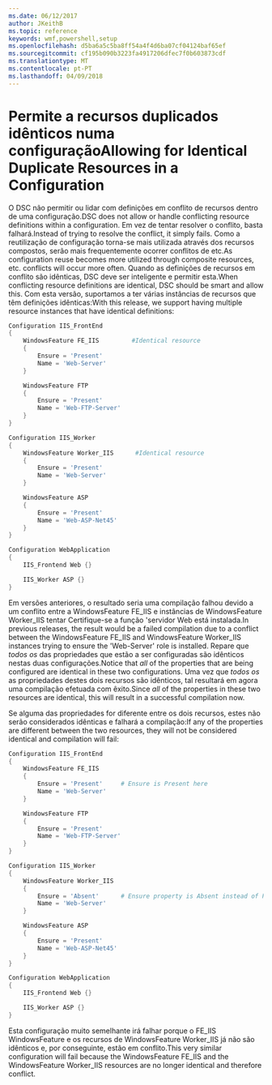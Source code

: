 ```yaml
---
ms.date: 06/12/2017
author: JKeithB
ms.topic: reference
keywords: wmf,powershell,setup
ms.openlocfilehash: d5ba6a5c5ba8ff54a4f4d6ba07cf04124baf65ef
ms.sourcegitcommit: cf195b090b3223fa4917206dfec7f0b603873cdf
ms.translationtype: MT
ms.contentlocale: pt-PT
ms.lasthandoff: 04/09/2018
---
```

# <a name="allowing-for-identical-duplicate-resources-in-a-configuration"></a><span data-ttu-id="db7d9-102">Permite a recursos duplicados idênticos numa configuração</span><span class="sxs-lookup"><span data-stu-id="db7d9-102">Allowing for Identical Duplicate Resources in a Configuration</span></span>

<span data-ttu-id="db7d9-103">O DSC não permitir ou lidar com definições em conflito de recursos dentro de uma configuração.</span><span class="sxs-lookup"><span data-stu-id="db7d9-103">DSC does not allow or handle conflicting resource definitions within a configuration.</span></span> <span data-ttu-id="db7d9-104">Em vez de tentar resolver o conflito, basta falhará.</span><span class="sxs-lookup"><span data-stu-id="db7d9-104">Instead of trying to resolve the conflict, it simply fails.</span></span> <span data-ttu-id="db7d9-105">Como a reutilização de configuração torna-se mais utilizada através dos recursos compostos, serão mais frequentemente ocorrer conflitos de etc.</span><span class="sxs-lookup"><span data-stu-id="db7d9-105">As configuration reuse becomes more utilized through composite resources, etc. conflicts will occur more often.</span></span> <span data-ttu-id="db7d9-106">Quando as definições de recursos em conflito são idênticas, DSC deve ser inteligente e permitir esta.</span><span class="sxs-lookup"><span data-stu-id="db7d9-106">When conflicting resource definitions are identical, DSC should be smart and allow this.</span></span> <span data-ttu-id="db7d9-107">Com esta versão, suportamos a ter várias instâncias de recursos que têm definições idênticas:</span><span class="sxs-lookup"><span data-stu-id="db7d9-107">With this release, we support having multiple resource instances that have identical definitions:</span></span>

```powershell
Configuration IIS_FrontEnd
{
    WindowsFeature FE_IIS         #Identical resource
    {
        Ensure = 'Present'
        Name = 'Web-Server'
    }

    WindowsFeature FTP
    {
        Ensure = 'Present'
        Name = 'Web-FTP-Server'
    }
}

Configuration IIS_Worker
{
    WindowsFeature Worker_IIS      #Identical resource
    {
        Ensure = 'Present'
        Name = 'Web-Server'
    }

    WindowsFeature ASP
    {
        Ensure = 'Present'
        Name = 'Web-ASP-Net45'
    }
}

Configuration WebApplication
{
    IIS_Frontend Web {}

    IIS_Worker ASP {}
}
```

<span data-ttu-id="db7d9-108">Em versões anteriores, o resultado seria uma compilação falhou devido a um conflito entre a WindowsFeature FE_IIS e instâncias de WindowsFeature Worker_IIS tentar Certifique-se a função 'servidor Web está instalada.</span><span class="sxs-lookup"><span data-stu-id="db7d9-108">In previous releases, the result would be a failed compilation due to a conflict between the WindowsFeature FE_IIS and WindowsFeature Worker_IIS instances trying to ensure the 'Web-Server' role is installed.</span></span> <span data-ttu-id="db7d9-109">Repare que *todos os* das propriedades que estão a ser configuradas são idênticos nestas duas configurações.</span><span class="sxs-lookup"><span data-stu-id="db7d9-109">Notice that *all* of the properties that are being configured are identical in these two configurations.</span></span> <span data-ttu-id="db7d9-110">Uma vez que *todos os* as propriedades destes dois recursos são idênticos, tal resultará em agora uma compilação efetuada com êxito.</span><span class="sxs-lookup"><span data-stu-id="db7d9-110">Since *all* of the properties in these two resources are identical, this will result in a successful compilation now.</span></span>

<span data-ttu-id="db7d9-111">Se alguma das propriedades for diferente entre os dois recursos, estes não serão considerados idênticas e falhará a compilação:</span><span class="sxs-lookup"><span data-stu-id="db7d9-111">If any of the properties are different between the two resources, they will not be considered identical and compilation will fail:</span></span>

```powershell
Configuration IIS_FrontEnd
{
    WindowsFeature FE_IIS
    {
        Ensure = 'Present'     # Ensure is Present here
        Name = 'Web-Server'
    }

    WindowsFeature FTP
    {
        Ensure = 'Present'
        Name = 'Web-FTP-Server'
    }
}

Configuration IIS_Worker
{
    WindowsFeature Worker_IIS
    {
        Ensure = 'Absent'      # Ensure property is Absent instead of Present
        Name = 'Web-Server'
    }

    WindowsFeature ASP
    {
        Ensure = 'Present'
        Name = 'Web-ASP-Net45'
    }
}

Configuration WebApplication
{
    IIS_Frontend Web {}

    IIS_Worker ASP {}
}
```

<span data-ttu-id="db7d9-112">Esta configuração muito semelhante irá falhar porque o FE_IIS WindowsFeature e os recursos de WindowsFeature Worker_IIS já não são idênticos e, por conseguinte, estão em conflito.</span><span class="sxs-lookup"><span data-stu-id="db7d9-112">This very similar configuration will fail because the WindowsFeature FE_IIS and the WindowsFeature Worker_IIS resources are no longer identical and therefore conflict.</span></span>